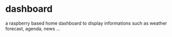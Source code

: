# dashboard
a raspberry based home dashboard to display informations such as weather forecast, agenda, news ...

